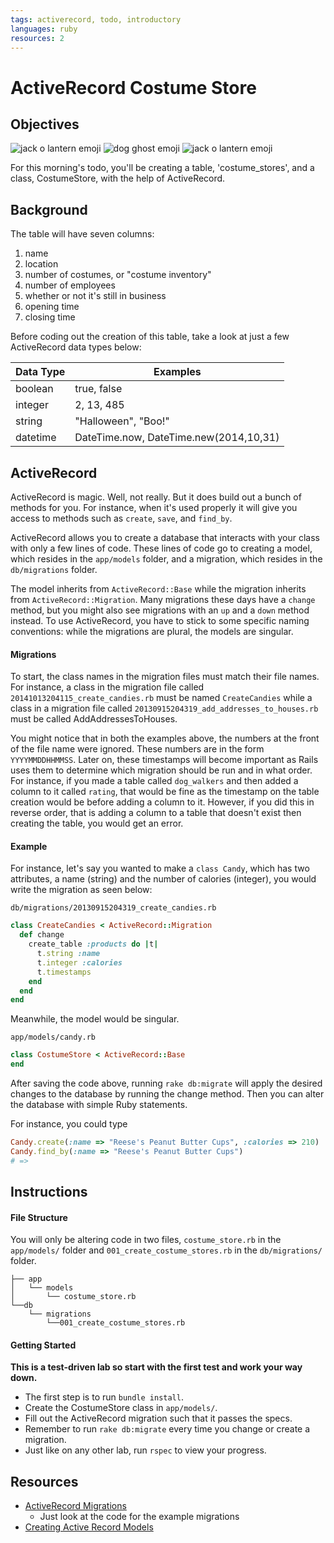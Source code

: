 ```yaml
---
tags: activerecord, todo, introductory
languages: ruby
resources: 2
---
```


# ActiveRecord Costume Store

## Objectives

![jack o lantern emoji](http://www.emoji-cheat-sheet.com/graphics/emojis/jack_o_lantern.png) ![dog ghost emoji](http://www.emoji-cheat-sheet.com/graphics/emojis/ghost.png) ![jack o lantern emoji](http://www.emoji-cheat-sheet.com/graphics/emojis/jack_o_lantern.png)

For this morning's todo, you'll be creating a table, 'costume_stores', and a class, CostumeStore, with the help of ActiveRecord.

## Background

The table will have seven columns:
  1. name
  2. location
  3. number of costumes, or "costume inventory"
  4. number of employees
  5. whether or not it's still in business
  6. opening time
  7. closing time

Before coding out the creation of this table, take a look at just a few ActiveRecord data types below:

|Data Type                      |Examples                                |
|-------------------------------|----------------------------------------|
|boolean                        | true, false                            |
|integer                        | 2, 13, 485                             |
|string                         | "Halloween", "Boo!"                    |
|datetime                       | DateTime.now, DateTime.new(2014,10,31) |

## ActiveRecord

ActiveRecord is magic. Well, not really. But it does build out a bunch of methods for you. For instance, when it's used properly it will give you access to methods such as `create`, `save`, and `find_by`. 

ActiveRecord allows you to create a database that interacts with your class with only a few lines of code. These lines of code go to creating a model, which resides in the `app/models` folder, and a migration, which resides in the `db/migrations` folder.

The model inherits from `ActiveRecord::Base` while the migration inherits from `ActiveRecord::Migration`. Many migrations these days have a `change` method, but you might also see migrations with an `up` and a `down` method instead. To use ActiveRecord, you have to stick to some specific naming conventions: while the migrations are plural, the models are singular. 

#### Migrations

To start, the class names in the migration files must match their file names. For instance, a class in the migration file called `20141013204115_create_candies.rb` must be named `CreateCandies` while a class in a migration file called `20130915204319_add_addresses_to_houses.rb` must be called AddAddressesToHouses. 

You might notice that in both the examples above, the numbers at the front of the file name were ignored. These numbers are in the form `YYYYMMDDHHMMSS`. Later on, these timestamps will become important as Rails uses them to determine which migration should be run and in what order. For instance, if you made a table called `dog_walkers` and then added a column to it called `rating`, that would be fine as the timestamp on the table creation would be before adding a column to it. However, if you did this in reverse order, that is adding a column to a table that doesn't exist then creating the table, you would get an error.

#### Example 

For instance, let's say you wanted to make a `class Candy`, which has two attributes, a name (string) and the number of calories (integer), you would write the migration as seen below:

`db/migrations/20130915204319_create_candies.rb`

```ruby
class CreateCandies < ActiveRecord::Migration
  def change
    create_table :products do |t|
      t.string :name
      t.integer :calories
      t.timestamps
    end
  end
end
```

Meanwhile, the model would be singular.

`app/models/candy.rb`

```ruby
class CostumeStore < ActiveRecord::Base
end
```

After saving the code above, running `rake db:migrate` will apply the desired changes to the database by running the change method. Then you can alter the database with simple Ruby statements.

For instance, you could type

```ruby
Candy.create(:name => "Reese's Peanut Butter Cups", :calories => 210)
Candy.find_by(:name => "Reese's Peanut Butter Cups")
# => 
``` 


## Instructions

#### File Structure

You will only be altering code in two files, `costume_store.rb` in the `app/models/` folder and `001_create_costume_stores.rb` in the `db/migrations/` folder.

```
├── app
│   └── models
│       └── costume_store.rb
└──db
    └── migrations
        └──001_create_costume_stores.rb
```

#### Getting Started

**This is a test-driven lab so start with the first test and work your way down.**

* The first step is to run `bundle install`.
* Create the CostumeStore class in `app/models/`.
* Fill out the ActiveRecord migration such that it passes the specs.
* Remember to run `rake db:migrate` every time you change or create a migration. 
* Just like on any other lab, run `rspec` to view your progress.

## Resources
* [ActiveRecord Migrations](http://guides.rubyonrails.org/migrations.html)
  * Just look at the code for the example migrations
* [Creating Active Record Models](http://guides.rubyonrails.org/active_record_basics.html#creating-active-record-models) 